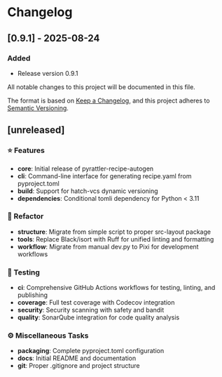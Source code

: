 # Changelog

## [0.9.1] - 2025-08-24

### Added
- Release version 0.9.1


All notable changes to this project will be documented in this file.

The format is based on [Keep a Changelog](https://keepachangelog.com/en/1.0.0/),
and this project adheres to [Semantic Versioning](https://semver.org/spec/v2.0.0.html).

## [unreleased]

### ⭐ Features

- **core**: Initial release of pyrattler-recipe-autogen
- **cli**: Command-line interface for generating recipe.yaml from pyproject.toml
- **build**: Support for hatch-vcs dynamic versioning
- **dependencies**: Conditional tomli dependency for Python < 3.11

### 🚜 Refactor

- **structure**: Migrate from simple script to proper src-layout package
- **tools**: Replace Black/isort with Ruff for unified linting and formatting
- **workflow**: Migrate from manual dev.py to Pixi for development workflows

### 🧪 Testing

- **ci**: Comprehensive GitHub Actions workflows for testing, linting, and publishing
- **coverage**: Full test coverage with Codecov integration
- **security**: Security scanning with safety and bandit
- **quality**: SonarQube integration for code quality analysis

### ⚙️ Miscellaneous Tasks

- **packaging**: Complete pyproject.toml configuration
- **docs**: Initial README and documentation
- **git**: Proper .gitignore and project structure

<!-- generated by git-cliff -->
